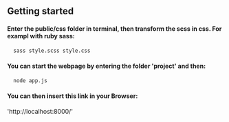 ## Getting started

#### Enter the public/css folder in terminal, then transform the scss in css. For exampl with ruby sass:

 ```bash
   sass style.scss style.css
   ```

#### You can start the webpage by entering the folder 'project' and then:

 ```bash
   node app.js
   ```

#### You can then insert this link in your Browser:

'http://localhost:8000/'